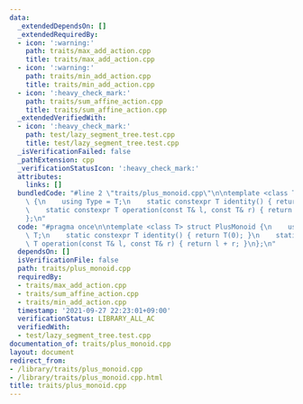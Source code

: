 ```yaml
---
data:
  _extendedDependsOn: []
  _extendedRequiredBy:
  - icon: ':warning:'
    path: traits/max_add_action.cpp
    title: traits/max_add_action.cpp
  - icon: ':warning:'
    path: traits/min_add_action.cpp
    title: traits/min_add_action.cpp
  - icon: ':heavy_check_mark:'
    path: traits/sum_affine_action.cpp
    title: traits/sum_affine_action.cpp
  _extendedVerifiedWith:
  - icon: ':heavy_check_mark:'
    path: test/lazy_segment_tree.test.cpp
    title: test/lazy_segment_tree.test.cpp
  _isVerificationFailed: false
  _pathExtension: cpp
  _verificationStatusIcon: ':heavy_check_mark:'
  attributes:
    links: []
  bundledCode: "#line 2 \"traits/plus_monoid.cpp\"\n\ntemplate <class T> struct PlusMonoid\
    \ {\n    using Type = T;\n    static constexpr T identity() { return T(0); }\n\
    \    static constexpr T operation(const T& l, const T& r) { return l + r; }\n\
    };\n"
  code: "#pragma once\n\ntemplate <class T> struct PlusMonoid {\n    using Type =\
    \ T;\n    static constexpr T identity() { return T(0); }\n    static constexpr\
    \ T operation(const T& l, const T& r) { return l + r; }\n};\n"
  dependsOn: []
  isVerificationFile: false
  path: traits/plus_monoid.cpp
  requiredBy:
  - traits/max_add_action.cpp
  - traits/sum_affine_action.cpp
  - traits/min_add_action.cpp
  timestamp: '2021-09-27 22:23:01+09:00'
  verificationStatus: LIBRARY_ALL_AC
  verifiedWith:
  - test/lazy_segment_tree.test.cpp
documentation_of: traits/plus_monoid.cpp
layout: document
redirect_from:
- /library/traits/plus_monoid.cpp
- /library/traits/plus_monoid.cpp.html
title: traits/plus_monoid.cpp
---
```

